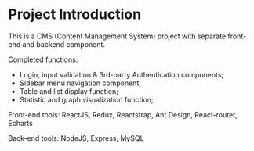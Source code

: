 # Project Introduction

This is a CMS (Content Management System) project with separate front-end and backend component. 

Completed functions:

- Login, input validation & 3rd-party Authentication components;
- Sidebar menu navigation component;
- Table and list display function;
- Statistic and graph visualization function;

Front-end tools: ReactJS, Redux, Reactstrap, Ant Design, React-router, Echarts

Back-end tools: NodeJS, Express, MySQL
